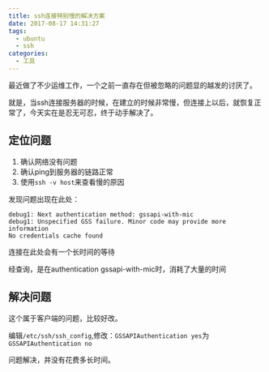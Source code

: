 ```yaml
---
title: ssh连接特别慢的解决方案
date: 2017-08-17 14:31:27
tags: 
  - ubuntu
  - ssh
categories: 
  - 工具
---
```

最近做了不少运维工作，一个之前一直存在但被忽略的问题显的越发的讨厌了。

就是，当ssh连接服务器的时候，在建立的时候非常慢，但连接上以后，就恢复正常了，今天实在是忍无可忍，终于动手解决了。

## 定位问题
1. 确认网络没有问题
1. 确认ping到服务器的链路正常
1. 使用`ssh -v host`来查看慢的原因

发现问题出现在此处：
```
debug1: Next authentication method: gssapi-with-mic
debug1: Unspecified GSS failure. Minor code may provide more information
No credentials cache found
```
连接在此处会有一个长时间的等待

经查询，是在authentication gssapi-with-mic时，消耗了大量的时间

## 解决问题
这个属于客户端的问题，比较好改。

编辑`/etc/ssh/ssh_config`,修改：`GSSAPIAuthentication yes`为`GSSAPIAuthentication no`

问题解决，并没有花费多长时间。
